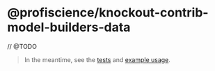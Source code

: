 # @profiscience/knockout-contrib-model-builders-data

// @TODO

> In the meantime, see the [tests](./test.ts) and [example usage](https://github.com/caseyWebb/knockout-realworld).

